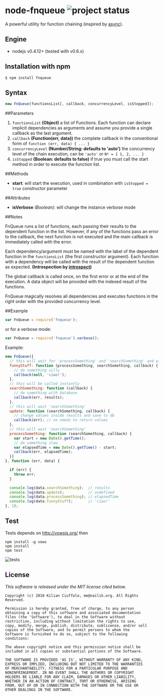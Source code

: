 # node-fnqueue ![project status](http://dl.dropbox.com/u/2208502/maintained.png)

A powerful utility for function chaining (inspired by [async](https://github.com/caolan/async)).

## Engine

- nodejs v0.4.12+ (tested with v0.6.x)

## Installation with npm

    $ npm install fnqueue

## Syntax

```javascript
new FnQueue(functionsList[, callback, concurrencyLevel, isStopped]);
```
##Parameters

1. `functionsList` __(Object)__ a list of Functions. Each function can declare implicit dependencies as arguments and assume you provide a single callback as the last argument.
2. `callback` __(Function(err, data))__ the complete callback in the conventional form of `function (err, data) { ... }`
3. `concurrencyLevel` __(Number/String: defaults to 'auto')__ the concurrency level of the chain execution, can be `'auto'` or `N* = { 1, 2, ... }`
4. `isStopped` __(Boolean: defaults to false)__ if true you must call the start method in order to execute the function list.

##Methods

* __start__: will start the execution, used in combination with `isStopped = true` constructor parameter

##Attributes

* __isVerbose__ _(Boolean)_: will change the instance verbose mode

##Notes

FnQueue runs a list of functions, each passing their results to the dependent function in the list. However, if any of the functions pass an error to the callback, the next function is not executed and the main callback is immediately called with the error.

Each dependency/argument must be named with the label of the dependent function in the `functionsList` (the first constructor argument).
Each function with a dependency will be called with the result of the dependent function as expected. __(Introspection by [introspect](https://github.com/kilianc/introspect))__

The global callback is called once, on the first error or at the end of the execution. A data object will be provided with the indexed result of the functions.

FnQueue magically resolves all dependencies and executes functions in the right order with the provided concurrency level.

##Example

```javascript
var FnQueue = require('fnqueue');
```
or for a verbose mode:

```javascript
var FnQueue = require('fnqueue').verbose();
```
Example:

```javascript
new FnQueue({
  // this will wait for 'processSomething' and 'searchSomething' and will be called with the respective results
  funnyStuff: function (processSomething, searchSomething, callback) {
    // do something silly
    callback(null, 'ciao!');
  },
  // this will be called instantly
  searchSomething: function (callback) {
    // do something with database
    callback(err, results);
  },
  // this will wait 'searchSomething'
  update: function (searchSomething, callback) {
    // change values inside results and save to db
    callback(err); // no needs to return values
  },
  // this will wait 'searchSomething'
  processSomething: function (searchSomething, callback) {
    var start = new Date().getTime();
    // do something slow
    var elapsedTime = new Date().getTime() - start;
    callback(err, elapsedTime);
  }]
}, function (err, data) {

  if (err) {
    throw err;
  }

  console.log(data.searchSomething);  // results
  console.log(data.update);           // undefined
  console.log(data.processSomething); // elapsedTime
  console.log(data.funnyStuff);       // 'ciao!'
}, 1);
```

## Test

Tests depends on http://vowsjs.org/ then

    npm install -g vows
    npm install
    npm test

![tests](http://f.cl.ly/items/03432M3A0l0r3M142B2w/fnqueue_test_v2.0.2.png)

## License

_This software is released under the MIT license cited below_.

    Copyright (c) 2010 Kilian Ciuffolo, me@nailik.org. All Rights Reserved.

    Permission is hereby granted, free of charge, to any person
    obtaining a copy of this software and associated documentation
    files (the 'Software'), to deal in the Software without
    restriction, including without limitation the rights to use,
    copy, modify, merge, publish, distribute, sublicense, and/or sell
    copies of the Software, and to permit persons to whom the
    Software is furnished to do so, subject to the following
    conditions:
    
    The above copyright notice and this permission notice shall be
    included in all copies or substantial portions of the Software.
    
    THE SOFTWARE IS PROVIDED 'AS IS', WITHOUT WARRANTY OF ANY KIND,
    EXPRESS OR IMPLIED, INCLUDING BUT NOT LIMITED TO THE WARRANTIES
    OF MERCHANTABILITY, FITNESS FOR A PARTICULAR PURPOSE AND
    NONINFRINGEMENT. IN NO EVENT SHALL THE AUTHORS OR COPYRIGHT
    HOLDERS BE LIABLE FOR ANY CLAIM, DAMAGES OR OTHER LIABILITY,
    WHETHER IN AN ACTION OF CONTRACT, TORT OR OTHERWISE, ARISING
    FROM, OUT OF OR IN CONNECTION WITH THE SOFTWARE OR THE USE OR
    OTHER DEALINGS IN THE SOFTWARE.